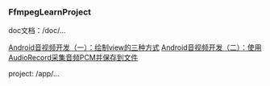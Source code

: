 ### FfmpegLearnProject

doc文档：/doc/...

[Android音视频开发（一）：绘制view的三种方式](/doc/Android音视频开发（一）：绘制view的三种方式.md)
[Android音视频开发（二）：使用AudioRecord采集音频PCM并保存到文件](/doc/Android音视频开发（二）：使用AudioRecord采集音频PCM并保存到文件.md)

project: /app/...
